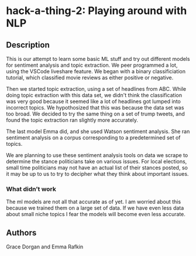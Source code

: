# hack-a-thing-2: Playing around with NLP

## Description
This is our attempt to learn some basic ML stuff and try out different models for sentiment analysis and topic extraction. We peer programmed a lot, using the VSCode liveshare feature. We began with a binary classificiation tutorial, which classified movie reviews as either positive or negative. 

Then we started topic extraction, using a set of headlines from ABC. While doing topic extraction with this data set, we didn't think the classification was very good because it seemed like a lot of headlines got lumped into incorrect topics. We hypothosized that this was because the data set was too broad. We decided to try the same thing on a set of trump tweets, and found the topic extraction ran slightly more accurately. 

The last model Emma did, and she used Watson sentiment analysis. She ran sentiment analysis on a corpus corresponding to a predetermined set of topics.

We are planning to use these sentiment analysis tools on data we scrape to determine the stance politicians take on various issues. For local elections, small time politicians may not have an actual list of their stances posted, so it may be up to us to try to decipher what they think about important issues.

### What didn’t work
The ml models are not all that accurate as of yet. I am worried about this because we trained them on a large set of data. If we have even less data about small niche topics I fear the models will become even less accurate.
## Authors
Grace Dorgan and Emma Rafkin
